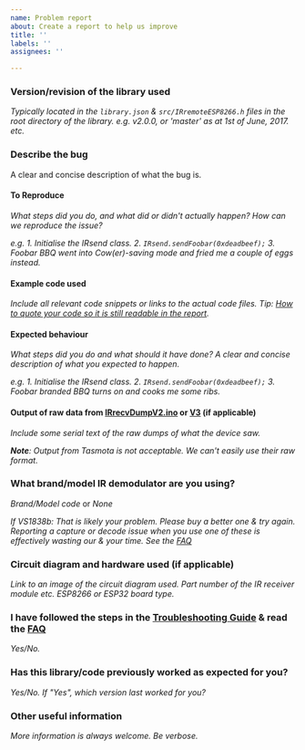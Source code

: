```yaml
---
name: Problem report
about: Create a report to help us improve
title: ''
labels: ''
assignees: ''

---
```


### Version/revision of the library used
_Typically located in the `library.json` & `src/IRremoteESP8266.h` files in the root directory of the library.
e.g. v2.0.0, or 'master' as at 1st of June, 2017. etc._

### Describe the bug
A clear and concise description of what the bug is.

#### To Reproduce
_What steps did you do, and what did or didn't actually happen? How can we reproduce the issue?_

_e.g._
_1. Initialise the IRsend class._
_2. `IRsend.sendFoobar(0xdeadbeef);`_
_3. Foobar BBQ went into Cow(er)-saving mode and fried me a couple of eggs instead._

#### Example code used
_Include all relevant code snippets or links to the actual code files. Tip: [How to quote your code so it is still readable in the report](https://github.com/adam-p/markdown-here/wiki/Markdown-Cheatsheet#code)._

#### Expected behaviour
_What steps did you do and what should it have done? A clear and concise description of what you expected to happen._

_e.g._
_1. Initialise the IRsend class._
_2. `IRsend.sendFoobar(0xdeadbeef);`_
_3. Foobar branded BBQ turns on and cooks me some ribs._

#### Output of raw data from [IRrecvDumpV2.ino](https://github.com/crankyoldgit/IRremoteESP8266/blob/master/examples/IRrecvDumpV2/IRrecvDumpV2.ino) or [V3](https://github.com/crankyoldgit/IRremoteESP8266/blob/master/examples/IRrecvDumpV3/) (if applicable)
_Include some serial text of the raw dumps of what the device saw._

_**Note**: Output from Tasmota is not acceptable. We can't easily use their raw format._


### What brand/model IR demodulator are you using?
_Brand/Model code_ or _None_

_If VS1838b: That is likely your problem. Please buy a better one & try again. Reporting a capture or decode issue when you use one of these is effectively wasting our & your time. See the [FAQ](https://github.com/crankyoldgit/IRremoteESP8266/wiki/Frequently-Asked-Questions#Help_Im_getting_very_inconsistent_results_when_capturing_an_IR_message_using_a_VS1838b_IR_demodulator)_

### Circuit diagram and hardware used (if applicable)
_Link to an image of the circuit diagram used. Part number of the IR receiver module etc. ESP8266 or ESP32 board type._

### I have followed the steps in the [Troubleshooting Guide](https://github.com/crankyoldgit/IRremoteESP8266/wiki/Troubleshooting-Guide) & read the [FAQ](https://github.com/crankyoldgit/IRremoteESP8266/wiki/Frequently-Asked-Questions)
_Yes/No._

### Has this library/code previously worked as expected for you?
_Yes/No. If "Yes", which version last worked for you?_

### Other useful information
_More information is always welcome. Be verbose._
